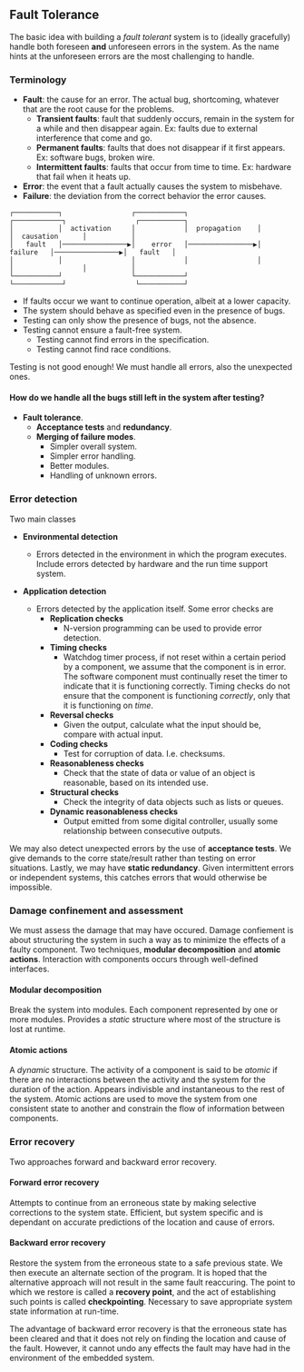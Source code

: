 ## Fault Tolerance
The basic idea with building a _fault tolerant_ system is to (ideally gracefully) handle both foreseen **and** unforeseen errors in the system. As the name hints at the unforeseen errors are the most challenging to handle.

### Terminology
* **Fault**: the cause for an error. The actual bug, shortcoming, whatever that are the root cause for the problems.
  * **Transient faults**: fault that suddenly occurs, remain in the system for a while and then disappear again. Ex: faults due to external interference that come and go.
  * **Permanent faults**: faults that does not disappear if it first appears. Ex: software bugs, broken wire.
  * **Intermittent faults**: faults that occur from time to time. Ex: hardware that fail when it heats up.
* **Error**: the event that a fault actually causes the system to misbehave.
*  **Failure**: the deviation from the correct behavior the error causes.
```
┌───────────┐                 ┌────────────┐                 ┌────────────┐                 ┌───────────┐
│           │  activation     │            │  propagation    │            │  causation      │           │
│   fault   │────────────────▶│    error   │────────────────▶│  failure   │────────────────▶│   fault   │
│           │                 │            │                 │            │                 │           │
└───────────┘                 └────────────┘                 └────────────┘                 └───────────┘
```


* If faults occur we want to continue operation, albeit at a lower capacity.
* The system should behave as specified even in the presence of bugs.
* Testing can only show the presence of bugs, not the absence.
* Testing cannot ensure a fault-free system.
  * Testing cannot find errors in the specification.
  * Testing cannot find race conditions.

Testing is not good enough! We must handle all errors, also the unexpected ones.

#### How do we handle all the bugs still left in the system after testing?
* __Fault tolerance__.
  * __Acceptance tests__ and __redundancy__.
  * __Merging of failure modes__.
    * Simpler overall system.
    * Simpler error handling.
    * Better modules.
    * Handling of unknown errors.


### Error detection
Two main classes
* __Environmental detection__
  * Errors detected in the environment in which the program executes. Include errors detected by hardware and the run time support system.

* __Application detection__
  * Errors detected by the application itself. Some error checks are
    * __Replication checks__
      * N-version programming can be used to provide error detection.
    * __Timing checks__
      * Watchdog timer process, if not reset within a certain period by a component, we assume that the component is in error. The software component must continually reset the timer to indicate that it is functioning correctly. Timing checks do not ensure that the component is functioning _correctly_, only that it is functioning on _time_.
    * __Reversal checks__
      * Given the output, calculate what the input should be, compare with actual input.
    * __Coding checks__
      * Test for corruption of data. I.e. checksums.
    * __Reasonableness checks__
      * Check that the state of data or value of an object is reasonable, based on its intended use.
    * __Structural checks__
      * Check the integrity of data objects such as lists or queues.
    * __Dynamic reasonableness checks__
      * Output emitted from some digital controller, usually some relationship between consecutive outputs.

We may also detect unexpected errors by the use of __acceptance tests__. We give demands to the corre state/result rather than testing on error situations. Lastly, we may have __static redundancy__. Given intermittent errors or independent systems, this catches errors that would otherwise be impossible.

### Damage confinement and assessment
We must assess the damage that may have occured. Damage confiement is about structuring the system in such a way as to minimize the effects of a faulty component. Two techniques, __modular decomposition__ and __atomic actions__. Interaction with components occurs through well-defined interfaces.

#### Modular decomposition
Break the system into modules. Each component represented by one or more modules.
Provides a _static_ structure where most of the structure is lost at runtime.
#### Atomic actions
A _dynamic_ structure. The activity of a component is said to be _atomic_ if there are no interactions between the activity and the system for the duration of the action. Appears indivisble and instantaneous to the rest of the system. Atomic actions are used to move the system from one consistent state to another and constrain the flow of information between components.

### Error recovery
Two approaches forward and backward error recovery.

#### Forward error recovery
Attempts to continue from an erroneous state by making selective corrections to the system state. Efficient, but system specific and is dependant on accurate predictions of the location and cause of errors.

#### Backward error recovery
Restore the system from the erroneous state to a safe previous state. We then execute an alternate section of the program. It is hoped that the alternative approach will not result in the same fault reaccuring. The point to which we restore is called a __recovery point__, and the act of establishing such points is called __checkpointing__. Necessary to save appropriate system state information at run-time.

The advantage of backward error recovery is that the erroneous state has been cleared and that it does not rely on finding the location and cause of the fault. However, it cannot undo any effects the fault may have had in the environment of the embedded system.
